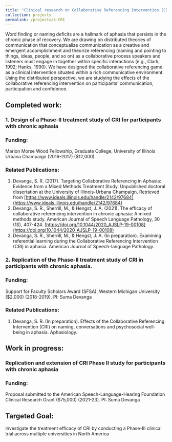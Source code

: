 ```yaml
---
title: "Clinical research on Collaborative Referencing Intervention (CRI)"
collection: projects
permalink: /projects/4-CRI
---
```


Word finding or naming deficits are a hallmark of aphasia that persists in the chronic phase of recovery. We are drawing on distributed theories of communication that conceptualize communication as a creative and emergent accomplishment and theorize referencing (naming and pointing to things, ideas, people, and so on) as a collaborative process speakers and listeners must engage in together within specific interactions (e.g., Clark, 1992; Hanks, 1990). We have designed the collaborative referencing game as a clinical intervention situated within a rich communicative environment. Using the distributed perspective, we are studying the effects of the collaborative referencing intervention on participants’ communication, participation and confidence.

## Completed work:

### 1. Design of a Phase-II treatment study of CRI for participants with chronic aphasia

### Funding:
Marion Morse Wood Fellowship, Graduate College, University of Illinois Urbana Champaign (2016-2017) ($12,000)

### Related Publications:
1. Devanga, S. R. (2017). Targeting Collaborative Referencing in Aphasia: Evidence from a Mixed Methods Treatment Study. Unpublished doctoral dissertation at the University of Illinois-Urbana Champaign. Retrieved from [https://www.ideals.illinois.edu/handle/2142/97684](https://www.ideals.illinois.edu/handle/2142/97684)
2. Devanga, S. R., Sherrill, M., & Hengst, J. A. (2021). The efficacy of collaborative referencing intervention in chronic aphasia: A mixed methods study. American Journal of Speech Language Pathology, 30 (1S), 407-424.  [https://doi.org/10.1044/2020_AJSLP-19-00108](https://doi.org/10.1044/2020_AJSLP-19-00108)
3. Devanga, S. R., Sherrill, M., & Hengst, J. A. (In preparation). Examining referential learning during the Collaborative Referencing Intervention (CRI) in aphasia. American Journal of Speech-language Pathology.

### 2. Replication of the Phase-II treatment study of CRI in participants with chronic aphasia.

### Funding:
Support for Faculty Scholars Award (SFSA), Western Michigan University ($2,000) (2018-2019). PI: Suma Devanga

### Related Publications:
1. Devanga, S. R. (In preparation). Effects of the Collaborative Referencing Intervention (CRI) on naming, conversations and psychosocial well-being in aphasia. Aphasiology.

## Work in progress:

### Replication and extension of CRI Phase II study for participants with chronic aphasia

### Funding:
Proposal submitted to the American Speech-Language-Hearing Foundation Clinical Research Grant ($75,000) (2021-23). PI: Suma Devanga

## Targeted Goal:

Investigate the treatment efficacy of CRI by conducting a Phase-III clinical trial across multiple universities in North America

